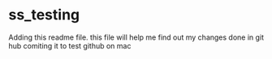 ss_testing
==========
Adding this readme file. this file will help me find out my changes done in git hub 
comiting it to test github on mac
